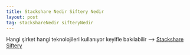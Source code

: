 ```yaml
---
title: Stackshare Nedir Siftery Nedir
layout: post
tag: stackshareNedir sifteryNedir
---
```


Hangi şirket hangi teknolojileri kullanıyor keyifle bakılabilir --> [Stackshare](https://stackshare.io/)
[Siftery](https://stack.g2.com/)
